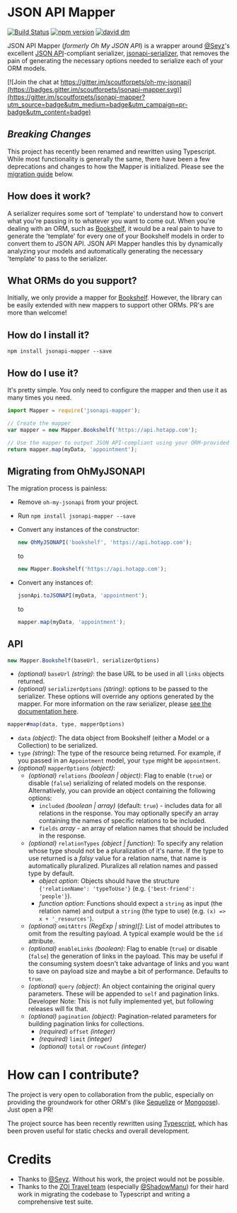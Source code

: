 # JSON API Mapper
[![Build Status](https://travis-ci.org/scoutforpets/jsonapi-mapper.svg?branch=master)](https://travis-ci.org/scoutforpets/jsonapi-mapper)
[![npm version](https://badge.fury.io/js/jsonapi-mapper.svg)](https://badge.fury.io/js/jsonapi-mapper)
[![david dm](https://david-dm.org/scoutforpets/jsonapi-mapper.svg)](https://david-dm.org/scoutforpets/jsonapi-mapper)

JSON API Mapper (_formerly Oh My JSON API_) is a wrapper around [@Seyz](https://github.com/SeyZ/)'s excellent [JSON API](http://jsonapi.org/)-compliant serializer, [jsonapi-serializer](https://github.com/SeyZ/jsonapi-serializer), that removes the pain of generating the necessary options needed to serialize each of your ORM models.

[![Join the chat at https://gitter.im/scoutforpets/oh-my-jsonapi](https://badges.gitter.im/scoutforpets/jsonapi-mapper.svg)](https://gitter.im/scoutforpets/jsonapi-mapper?utm_source=badge&utm_medium=badge&utm_campaign=pr-badge&utm_content=badge)

## _Breaking Changes_
This project has recently been renamed and rewritten using Typescript. While most functionality is generally the same, there have been a few deprecations and changes to how the Mapper is initialized. Please see the [migration guide](#migrating-from-ohmyjsonapi) below.

## How does it work?
A serializer requires some sort of 'template' to understand how to convert what you're passing in to whatever you want to come out. When you're dealing with an ORM, such as [Bookshelf](https://github.com/tgriesser/bookshelf), it would be a real pain to have to generate the 'template' for every one of your Bookshelf models in order to convert them to JSON API. JSON API Mapper handles this by dynamically analyzing your models and automatically generating the necessary 'template' to pass to the serializer.

## What ORMs do you support?
Initially, we only provide a mapper for [Bookshelf](https://github.com/tgriesser/bookshelf). However, the library can be easily extended with new mappers to support other ORMs. PR's are more than welcome!

## How do I install it?
`npm install jsonapi-mapper --save`

## How do I use it?
It's pretty simple. You only need to configure the mapper and then use it as many times you need.

```javascript
import Mapper = require('jsonapi-mapper');

// Create the mapper
var mapper = new Mapper.Bookshelf('https://api.hotapp.com');

// Use the mapper to output JSON API-compliant using your ORM-provided data
return mapper.map(myData, 'appointment');
```

## Migrating from OhMyJSONAPI
The migration process is painless:
- Remove `oh-my-jsonapi` from your project.
- Run `npm install jsonapi-mapper --save`
- Convert any instances of the constructor:

  ```javascript
  new OhMyJSONAPI('bookshelf', 'https://api.hotapp.com');
  ```

  to

  ```javascript
  new Mapper.Bookshelf('https://api.hotapp.com');
  ```
- Convert any instances of:

  ```javascript
  jsonApi.toJSONAPI(myData, 'appointment');
  ```

  to

  ```javascript
  mapper.map(myData, 'appointment');
  ```

## API
```javascript
new Mapper.Bookshelf(baseUrl, serializerOptions)
```
- _(optional)_ `baseUrl` _(string)_: the base URL to be used in all `links` objects returned.
- _(optional)_ `serializerOptions` _(string)_: options to be passed to the serializer. These options will override any options generated by the mapper. For more information on the raw serializer, please [see the documentation here](https://github.com/SeyZ/jsonapi-serializer#documentation).

```javascript
mapper#map(data, type, mapperOptions)
```
- `data` _(object)_: The data object from Bookshelf (either a Model or a Collection) to be serialized.
- `type` _(string)_: The type of the resource being returned. For example, if you passed in an `Appointment` model, your `type` might be `appointment`.
- _(optional)_ `mapperOptions` _(object)_:
  - _(optional)_ `relations` _(boolean | object)_: Flag to enable (`true`) or disable (`false`) serializing of related models on the response. Alternatively, you can provide an object containing the following options:
    - `included` _(boolean | array)_ (default: `true`) - includes data for all relations in the response. You may optionally specify an array containing the names of specific relations to be included. 
    - `fields` _array_ - an array of relation names that should be included in the response.
  - _(optional)_ `relationTypes` _(object | function)_: To specify any relation whose type should not be a pluralization of it's name. If the type to use returned is a _falsy_ value for a relation name, that name is automatically pluralized. Pluralizes all relation names and passed type by default.
    - _object option_: Objects should have the structure `{'relationName': 'typeToUse'}` (e.g. `{'best-friend': 'people'}`).
    - _function option_: Functions should expect a `string` as input (the relation name) and output a `string` (the type to use) (e.g. `(x) => x + '_resources'`).
  - _(optional)_ `omitAttrs` _(RegExp | string)[]_: List of model attributes to omit from the resulting payload. A typical example would be the `id` attribute.
  - _(optional)_ `enableLinks` _(boolean)_: Flag to enable (`true`) or disable (`false`) the generation of links in the payload. This may be useful if the consuming system doesn't take advantage of links and you want to save on payload size and maybe a bit of performance. Defaults to `true`.
  - _(optional)_ `query` _(object)_: An object containing the original query parameters. These will be appended to `self` and pagination links. Developer Note: This is not fully implemented yet, but following releases will fix that.
  - _(optional)_ `pagination` _(object)_: Pagination-related parameters for building pagination links for collections.
    - _(required)_ `offset` _(integer)_
    - _(required)_ `limit` _(integer)_
    - _(optional)_ `total` or `rowCount` _(integer)_

# How can I contribute?
The project is very open to collaboration from the public, especially on providing the groundwork for other ORM's (like [Sequelize](http://docs.sequelizejs.com/) or [Mongoose](http://mongoosejs.com/)). Just open a PR!

The project source has been recently rewritten using [Typescript](http://www.typescriptlang.org/), which has been proven useful for static checks and overall development.

# Credits
- Thanks to [@Seyz](https://github.com/SeyZ/). Without his work, the project would not be possible.
- Thanks to the [ZOI Travel team](https://github.com/zoitravel) (especially [@ShadowManu](https://github.com/shadowmanu)) for their hard work in migrating the codebase to Typescript and writing a comprehensive test suite.
